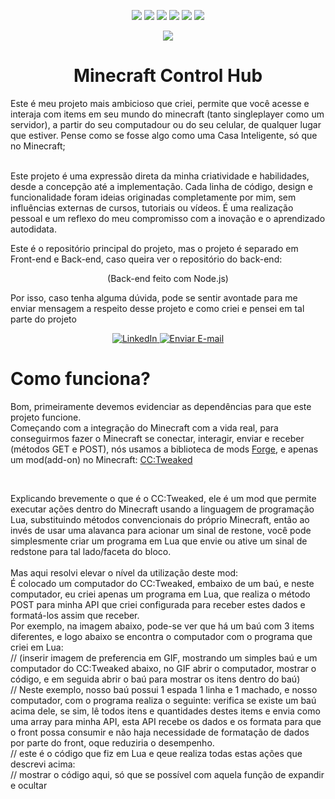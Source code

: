 <p align="center">
   <img src="https://camo.githubusercontent.com/ab4c3c731a174a63df861f7b118d6c8a6c52040a021a552628db877bd518fe84/68747470733a2f2f696d672e736869656c64732e696f2f62616467652f72656163742d2532333230323332612e7376673f7374796c653d666f722d7468652d6261646765266c6f676f3d7265616374266c6f676f436f6c6f723d253233363144414642">
  <img src="https://camo.githubusercontent.com/18d07ed577dd8860b7d3000e4e17d5ac7a042c02cfdd7fcec19873e5340d25b4/68747470733a2f2f696d672e736869656c64732e696f2f62616467652f6c75612d2532333243324437322e7376673f7374796c653d666f722d7468652d6261646765266c6f676f3d6c7561266c6f676f436f6c6f723d7768697465">
  <img src="https://camo.githubusercontent.com/7d7b100e379663ee40a20989e6c61737e6396c1dafc3a7c6d2ada8d4447eb0e4/68747470733a2f2f696d672e736869656c64732e696f2f62616467652f6e6f64652e6a732d3644413535463f7374796c653d666f722d7468652d6261646765266c6f676f3d6e6f64652e6a73266c6f676f436f6c6f723d7768697465">
  <img src="https://camo.githubusercontent.com/5b148e7e2d5fdb541ea3cae400ea95884b75202ebe9846d996a20971602a8f01/68747470733a2f2f696d672e736869656c64732e696f2f62616467652f46697265626173652d3033394245353f7374796c653d666f722d7468652d6261646765266c6f676f3d4669726562617365266c6f676f436f6c6f723d7768697465">
  <img src="https://camo.githubusercontent.com/3f0e26b0951bab845a1bb9a7198ecca0da272e462921b6edd85879f3673b6927/68747470733a2f2f696d672e736869656c64732e696f2f62616467652f506f73746d616e2d4646364333373f7374796c653d666f722d7468652d6261646765266c6f676f3d706f73746d616e266c6f676f436f6c6f723d7768697465">
  <img src="https://camo.githubusercontent.com/ec0d32e85caf4723d5182a75338c89f85a2c3679aed0c46c9ee9fd1c8dc2a316/68747470733a2f2f696d672e736869656c64732e696f2f62616467652f6769742d2532334630353033332e7376673f7374796c653d666f722d7468652d6261646765266c6f676f3d676974266c6f676f436f6c6f723d7768697465">
  
</p>
<div align="center">
   <img align="center" src="https://static.wikia.nocookie.net/minecraft/images/f/fe/GrassNew.png/revision/latest/scale-to-width-down/250?cb=20190903234415"> 
<h1 align="center">Minecraft Control Hub</h1>
</div>


Este é meu projeto mais ambicioso que criei, permite que você acesse e interaja com items em seu mundo do minecraft (tanto singleplayer como um servidor), a partir do seu computadour ou do seu celular,
de qualquer lugar que estiver. Pense como se fosse algo como uma Casa Inteligente, só que no Minecraft;
</br>
</br>

Este projeto é uma expressão direta da minha criatividade e habilidades, desde a concepção até a implementação. Cada linha de código, design e funcionalidade foram ideias originadas completamente por mim, sem influências externas de cursos, tutoriais ou vídeos. É uma realização pessoal e um reflexo do meu compromisso com a inovação e o aprendizado autodidata.


Este é o repositório principal do projeto, mas o projeto é separado em Front-end e Back-end, caso queira ver o repositório do back-end:
</br>
<p align="center">(Back-end feito com Node.js)</p>
Por isso, caso tenha alguma dúvida, pode se sentir avontade para me enviar mensagem a respeito desse projeto e como criei e pensei em tal parte do projeto</br>
<p align="center">
   <a href="https://br.linkedin.com/in/daniel-kondlatsch" target="_blank">
      <img src="https://img.shields.io/badge/linkedin-%230077B5.svg?style=for-the-badge&logo=linkedin&logoColor=white" alt="LinkedIn">
   </a>
   <a href="mailto:danielpettres@gmail.com">
      <img src="https://img.shields.io/badge/Gmail-D14836?style=for-the-badge&logo=gmail&logoColor=white" alt="Enviar E-mail">
   </a>
</p>
</p>

<h1>Como funciona?</h1>
<p>Bom, primeiramente devemos evidenciar as dependências para que este projeto funcione.
</br>
Começando com a integração do Minecraft com a vida real, para conseguirmos fazer o Minecraft se conectar, interagir, enviar e receber (métodos GET e POST), nós usamos a biblioteca de mods 
<a href="https://files.minecraftforge.net/net/minecraftforge/forge/" target="_blank">Forge</a>, e apenas um mod(add-on) no Minecraft:
<a href="https://tweaked.cc/" target="_blank">CC:Tweaked </a>
</p>
</br>
<p>
   Explicando brevemente o que é o CC:Tweaked, ele é um mod que permite executar ações dentro do Minecraft usando a linguagem de programação Lua, substituindo métodos convencionais do próprio Minecraft, então ao invés de usar uma alavanca para acionar um sinal de restone, você pode simplesmente criar um programa em Lua que envie ou ative um sinal de redstone para tal lado/faceta do bloco.
</br>
</br>
Mas aqui resolvi elevar o nível da utilização deste mod: </br>
É colocado um computador do CC:Tweaked, embaixo de um baú, e neste computador, eu criei apenas um programa em Lua, que realiza o método POST para minha API que criei configurada para receber estes dados e formatá-los assim que receber.</br>
Por exemplo, na imagem abaixo, pode-se ver que há um baú com 3 items diferentes, e logo abaixo se encontra o computador com o programa que criei em Lua: </br>
// (inserir imagem de preferencia em GIF, mostrando um simples baú e um computador do CC:Tweaked abaixo, no GIF abrir o computador, mostrar o código, e em seguida abrir o baú para mostrar os itens dentro do baú) </br>
// Neste exemplo, nosso baú possui 1 espada 1 linha e 1 machado, e nosso computador, com o programa realiza o seguinte: verifica se existe um baú acima dele, se sim, lê todos itens e quantidades destes items e envia como uma array para minha API, esta API recebe os dados e os formata para que o front possa consumir e não haja necessidade de formatação de dados por parte do front, oque reduziria o desempenho. </br>
// este é o código que fiz em Lua e qeue realiza todas estas ações que descrevi acima: </br>
// mostrar o código aqui, só que se possível com aquela função de expandir e ocultar
</p>


